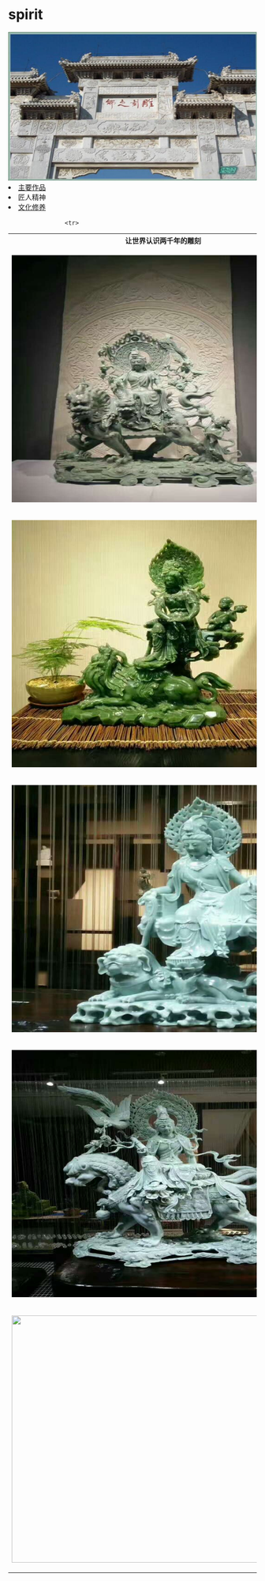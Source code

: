 # spirit
<html>
<head>
<meta charset="utf-8"/>
         
	      	
<img src="https://github.com/liruida/cangku1/blob/master/5.jpg?raw=true" width="1400px" height="300px">
<li><a href="https://liruida.github.io/weixin/">主要作品</a></li>

<li>匠人精神</li>
<li><a href="#">文化修养</a></li>
<table>
<tr>
<th colspan="2">让世界认识两千年的雕刻</th>
</tr>
<tr>
<td><p> <img src="https://github.com/liruida/cangku1/blob/master/6.jpg?raw=true" width="600" height="500" /></p>
</td>
<td></td>
</tr>

<tr>
<td><p> <img src="https://github.com/liruida/cangku1/blob/master/7.jpg?raw=true
" width="600" height="500" /></p>
</td>
<td></td>
</tr>
<tr>
<td><p> <img src="https://github.com/liruida/cangku1/blob/master/8.jpg?raw=true
" width="600" height="500" /></p>
</td>
<td></td>
</tr>
<tr>
<td><p> <img src="https://github.com/liruida/cangku1/blob/master/10.jpg?raw=true
" width="600" height="500" /></p>
</td>
<td></td>
</tr>


					<tr>
<td><p> <img src="https://github.com/liruida/cangku1/blob/master/11.jpg?raw=true

" width="600" height="500" /></p>
</td>
<td></td>
</tr>
</table>
      
      
  </body>
</html>

